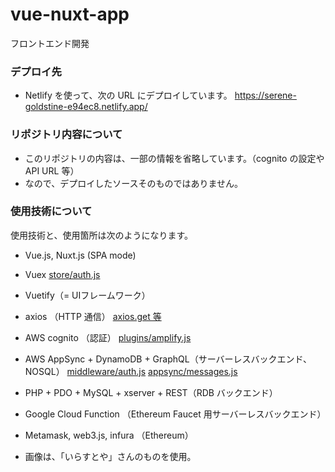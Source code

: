 # vue-nuxt-app
フロントエンド開発

### デプロイ先

- Netlify を使って、次の URL にデプロイしています。
https://serene-goldstine-e94ec8.netlify.app/

### リポジトリ内容について

- このリポジトリの内容は、一部の情報を省略しています。（cognito の設定や API URL 等）
- なので、デプロイしたソースそのものではありません。

### 使用技術について

使用技術と、使用箇所は次のようになります。

- Vue.js, Nuxt.js (SPA mode)
- Vuex
[store/auth.js](https://github.com/amarillons/public-vue-nuxt-app/blob/develop/store/auth.js)
- Vuetify（= UIフレームワーク）
- axios （HTTP 通信）
[axios.get 等](https://github.com/amarillons/public-vue-nuxt-app/blob/c3df60be1b90e01f3215c306f0bb5bf3af1795c3/pages/kasens/index.vue#L59)
- AWS cognito （認証）
[plugins/amplify.js](https://github.com/amarillons/public-vue-nuxt-app/blob/develop/plugins/amplify.js)
- AWS AppSync + DynamoDB + GraphQL（サーバーレスバックエンド、NOSQL）
[middleware/auth.js](https://github.com/amarillons/public-vue-nuxt-app/blob/develop/middleware/auth.js)
[appsync/messages.js](https://github.com/amarillons/public-vue-nuxt-app/blob/develop/appsync/messages.js)

- PHP + PDO + MySQL + xserver + REST（RDB バックエンド）
- Google Cloud Function （Ethereum Faucet 用サーバーレスバックエンド）
- Metamask, web3.js, infura （Ethereum）
- 画像は、「いらすとや」さんのものを使用。

